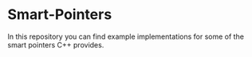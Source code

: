 # Smart-Pointers
 In this repository you can find example implementations for some of the smart pointers C++ provides.
